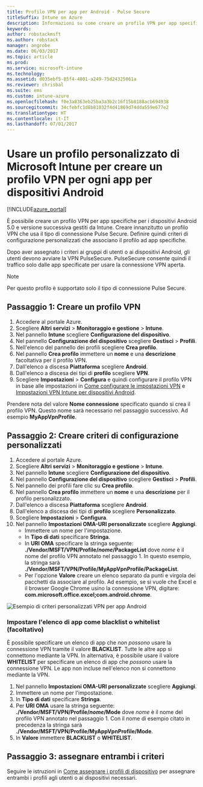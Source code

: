 ```yaml
---
title: Profilo VPN per app per Android - Pulse Secure
titleSuffix: Intune on Azure
description: Informazioni su come creare un profilo VPN per app specifiche per i dispositivi Android gestiti da Intune."
keywords: 
author: robstackmsft
ms.author: robstack
manager: angrobe
ms.date: 06/03/2017
ms.topic: article
ms.prod: 
ms.service: microsoft-intune
ms.technology: 
ms.assetid: d035ebf5-85f4-4001-a249-75d24325061a
ms.reviewer: chrisbal
ms.suite: ems
ms.custom: intune-azure
ms.openlocfilehash: f0e3a8363eb25ba3a3b2c16f15b8188acb694938
ms.sourcegitcommit: 34cfebfc1d8b81032f4d41869d74dda559e677e2
ms.translationtype: HT
ms.contentlocale: it-IT
ms.lasthandoff: 07/01/2017
---
```

# <a name="use-a-microsoft-intune-custom-profile-to-create-a-per-app-vpn-profile-for-android-devices"></a>Usare un profilo personalizzato di Microsoft Intune per creare un profilo VPN per ogni app per dispositivi Android

[!INCLUDE[azure_portal](./includes/azure_portal.md)]

È possibile creare un profilo VPN per app specifiche per i dispositivi Android 5.0 e versione successiva gestiti da Intune. Creare innanzitutto un profilo VPN che usa il tipo di connessione Pulse Secure. Definire quindi criteri di configurazione personalizzati che associano il profilo ad app specifiche.

Dopo aver assegnato i criteri ai gruppi di utenti o ai dispositivi Android, gli utenti devono avviare la VPN PulseSecure. PulseSecure consente quindi il traffico solo dalle app specificate per usare la connessione VPN aperta.

> [!NOTE]
>
> Per questo profilo è supportato solo il tipo di connessione Pulse Secure.


## <a name="step-1-create-a-vpn-profile"></a>Passaggio 1: Creare un profilo VPN


1. Accedere al portale Azure.
2. Scegliere **Altri servizi** > **Monitoraggio e gestione** > **Intune**.
3. Nel pannello **Intune** scegliere **Configurazione del dispositivo**.
2. Nel pannello **Configurazione del dispositivo** scegliere **Gestisci** > **Profili**.
2. Nell'elenco del pannello dei profili scegliere **Crea profilo**.
3. Nel pannello **Crea profilo** immettere un **nome** e una **descrizione** facoltativa per il profilo VPN.
4. Dall'elenco a discesa **Piattaforma** scegliere **Android**.
5. Dall'elenco a discesa dei tipi di **profilo** scegliere **VPN**.
3. Scegliere **Impostazioni** > **Configura** e quindi configurare il profilo VPN in base alle impostazioni in [Come configurare le impostazioni VPN](vpn-settings-configure.md) e [Impostazioni VPN Intune per dispositivi Android](vpn-settings-android.md).

Prendere nota del valore **Nome connessione** specificato quando si crea il profilo VPN. Questo nome sarà necessario nel passaggio successivo. Ad esempio **MyAppVpnProfile**.

## <a name="step-2-create-a-custom-configuration-policy"></a>Passaggio 2: Creare criteri di configurazione personalizzati

1. Accedere al portale Azure.
2. Scegliere **Altri servizi** > **Monitoraggio e gestione** > **Intune**.
3. Nel pannello **Intune** scegliere **Configurazione del dispositivo**.
2. Nel pannello **Configurazione del dispositivo** scegliere **Gestisci** > **Profili**.
3. Nel pannello dei profili fare clic su **Crea profilo**.
4. Nel pannello **Crea profilo** immettere un **nome** e una **descrizione** per il profilo personalizzato.
5. Dall'elenco a discesa **Piattaforma** scegliere **Android**.
6. Dall'elenco a discesa dei tipi di **profilo** scegliere **Personalizzato**.
7. Scegliere **Impostazioni** > **Configura**.
3. Nel pannello **Impostazioni OMA-URI personalizzate** scegliere **Aggiungi**.
    - Immettere un nome per l'impostazione.
    - In **Tipo di dati** specificare **Stringa**.
    - In **URI OMA** specificare la stringa seguente: **./Vendor/MSFT/VPN/Profile/*nome*/PackageList** dove *nome* è il nome del profilo VPN annotato nel passaggio 1. In questo esempio, la stringa sarà **./Vendor/MSFT/VPN/Profile/MyAppVpnProfile/PackageList**.
    - Per l'opzione **Valore** creare un elenco separato da punti e virgola dei pacchetti da associare al profilo. Ad esempio, se si vuole che Excel e il browser Google Chrome usino la connessione VPN, digitare: **com.microsoft.office.excel;com.android.chrome**.

![Esempio di criteri personalizzati VPN per app Android](./media/android_per_app_vpn_oma_uri.png)

### <a name="set-your-app-list-to-blacklist-or-whitelist-optional"></a>Impostare l'elenco di app come blacklist o whitelist (facoltativo)
  È possibile specificare un elenco di app che *non possono* usare la connessione VPN tramite il valore **BLACKLIST**. Tutte le altre app si connettono mediante la VPN.
In alternativa, è possibile usare il valore **WHITELIST** per specificare un elenco di app che *possono* usare la connessione VPN. Le app non incluse nell'elenco non si connettono mediante la VPN.
  1.    Nel pannello **Impostazioni OMA-URI personalizzate** scegliere **Aggiungi**.
  2.    Immettere un nome per l'impostazione.
  3.    In **Tipo di dati** specificare **Stringa**.
  4.    Per **URI OMA** usare la stringa seguente: **./Vendor/MSFT/VPN/Profile/*nome*/Mode** dove *nome* è il nome del profilo VPN annotato nel passaggio 1. Con il nome di esempio citato in precedenza la stringa sarà **./Vendor/MSFT/VPN/Profile/MyAppVpnProfile/Mode**.
  5.    In **Valore** immettere **BLACKLIST** o **WHITELIST**.



## <a name="step-3-assign-both-policies"></a>Passaggio 3: assegnare entrambi i criteri

Seguire le istruzioni in [Come assegnare i profili di dispositivo](device-profile-assign.md) per assegnare entrambi i profili agli utenti o ai dispositivi necessari.
